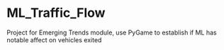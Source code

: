 # ML_Traffic_Flow
Project for Emerging Trends module, use PyGame to establish if ML has notable affect on vehicles exited 
